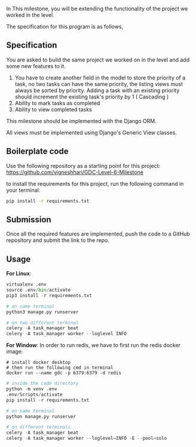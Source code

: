 In This milestone, you will be extending the functionality of the project we worked in the level.

The specification for this program is as follows,

## Specification

You are asked to build the same project we worked on in the level and add some new features to it.

1. You have to create another field in the model to store the priority of a task, no two tasks can have the same priority, the listing views must always be sorted by priority. Adding a task with an existing priority should increment the existing task's priority by 1 ( Cascading )
2. Ability to mark tasks as completed
3. Ability to view completed tasks

This milestone should be implemented with the Django ORM.

All views must be implemented using Django's Generic View classes.

## Boilerplate code

Use the following repository as a starting point for this project: https://github.com/vigneshhari/GDC-Level-6-Milestone

to install the requirements for this project, run the following command in your terminal:

```bash
pip install -r requirements.txt
```

## Submission

Once all the required features are implemented, push the code to a GitHub repository and submit the link to the repo.

## Usage
__For Linux__:
```py
virtualenv .env
source .env/bin/activate
pip3 install -r requirements.txt

# on same terminal
python3 manage.py runserver

# on two different terminal
celery -A task_manager beat
celery -A task_manager worker --loglevel INFO
```
__For Window__:
In order to run redis, we have to first run the redis docker image:
```
# install docker desktop
# then run the following cmd in terminal
docker run --name gdc -p 6379:6379 -d redis
```

```py
# inside the code directory
python -m venv .env
.env/Scripts/activate
pip install -r requirements.txt

# on same terminal
python manage.py runserver

# on different terminals
celery -A task_manager beat
celery -A task_manager worker --loglevel=INFO -E --pool=solo
```
